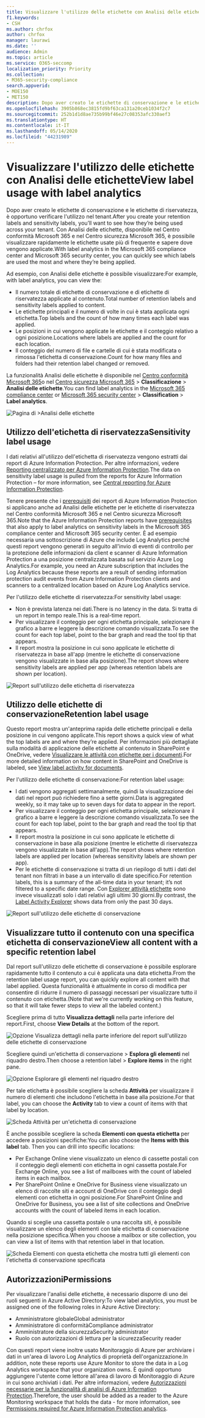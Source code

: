 ```yaml
---
title: Visualizzare l'utilizzo delle etichette con Analisi delle etichette
f1.keywords:
- CSH
ms.author: chrfox
author: chrfox
manager: laurawi
ms.date: ''
audience: Admin
ms.topic: article
ms.service: O365-seccomp
localization_priority: Priority
ms.collection:
- M365-security-compliance
search.appverid:
- MOE150
- MET150
description: Dopo aver creato le etichette di conservazione e le etichette di riservatezza, è opportuno verificare l'utilizzo nel tenant. Con Analisi delle etichette, disponibile nel Centro conformità Microsoft 365 e nel Centro sicurezza Microsoft 365, è possibile visualizzare rapidamente le etichette usate più di frequente e sapere dove vengono applicate.
ms.openlocfilehash: 3905b868ec3815fd9bf63ca131a20ceb1034f2c7
ms.sourcegitcommit: 252b1d1d8ae735b99bf46e27c08353afc330aef3
ms.translationtype: HT
ms.contentlocale: it-IT
ms.lasthandoff: 05/14/2020
ms.locfileid: "44231989"
---
```

# <a name="view-label-usage-with-label-analytics"></a><span data-ttu-id="78be4-104">Visualizzare l'utilizzo delle etichette con Analisi delle etichette</span><span class="sxs-lookup"><span data-stu-id="78be4-104">View label usage with label analytics</span></span>

<span data-ttu-id="78be4-105">Dopo aver creato le etichette di conservazione e le etichette di riservatezza, è opportuno verificare l'utilizzo nel tenant.</span><span class="sxs-lookup"><span data-stu-id="78be4-105">After you create your retention labels and sensitivity labels, you’ll want to see how they’re being used across your tenant.</span></span> <span data-ttu-id="78be4-106">Con Analisi delle etichette, disponibile nel Centro conformità Microsoft 365 e nel Centro sicurezza Microsoft 365, è possibile visualizzare rapidamente le etichette usate più di frequente e sapere dove vengono applicate.</span><span class="sxs-lookup"><span data-stu-id="78be4-106">With label analytics in the Microsoft 365 compliance center and Microsoft 365 security center, you can quickly see which labels are used the most and where they’re being applied.</span></span>

<span data-ttu-id="78be4-107">Ad esempio, con Analisi delle etichette è possibile visualizzare:</span><span class="sxs-lookup"><span data-stu-id="78be4-107">For example, with label analytics, you can view the:</span></span>

- <span data-ttu-id="78be4-108">Il numero totale di etichette di conservazione e di etichette di riservatezza applicate al contenuto.</span><span class="sxs-lookup"><span data-stu-id="78be4-108">Total number of retention labels and sensitivity labels applied to content.</span></span>
- <span data-ttu-id="78be4-109">Le etichette principali e il numero di volte in cui è stata applicata ogni etichetta.</span><span class="sxs-lookup"><span data-stu-id="78be4-109">Top labels and the count of how many times each label was applied.</span></span>
- <span data-ttu-id="78be4-110">Le posizioni in cui vengono applicate le etichette e il conteggio relativo a ogni posizione.</span><span class="sxs-lookup"><span data-stu-id="78be4-110">Locations where labels are applied and the count for each location.</span></span>
- <span data-ttu-id="78be4-111">Il conteggio del numero di file e cartelle di cui è stata modificata o rimossa l'etichetta di conservazione.</span><span class="sxs-lookup"><span data-stu-id="78be4-111">Count for how many files and folders had their retention label changed or removed.</span></span>

<span data-ttu-id="78be4-112">La funzionalità Analisi delle etichette è disponibile nel [Centro conformità Microsoft 365](https://compliance.microsoft.com/labelanalytics)o nel [Centro sicurezza Microsoft 365](https://security.microsoft.com/labelanalytics) > **Classificazione** > **Analisi delle etichette**.</span><span class="sxs-lookup"><span data-stu-id="78be4-112">You can find label analytics in the [Microsoft 365 compliance center](https://compliance.microsoft.com/labelanalytics) or [Microsoft 365 security center](https://security.microsoft.com/labelanalytics) > **Classification** > **Label analytics**.</span></span>

![Pagina di >Analisi delle etichette](../media/label-analytics-page.png)

## <a name="sensitivity-label-usage"></a><span data-ttu-id="78be4-114">Utilizzo dell'etichetta di riservatezza</span><span class="sxs-lookup"><span data-stu-id="78be4-114">Sensitivity label usage</span></span>

<span data-ttu-id="78be4-115">I dati relativi all'utilizzo dell'etichetta di riservatezza vengono estratti dai report di Azure Information Protection. Per altre informazioni, vedere [Reporting centralizzato per Azure Information Protection](https://docs.microsoft.com/azure/information-protection/reports-aip).</span><span class="sxs-lookup"><span data-stu-id="78be4-115">The data on sensitivity label usage is pulled from the reports for Azure Information Protection – for more information, see [Central reporting for Azure Information Protection](https://docs.microsoft.com/azure/information-protection/reports-aip).</span></span>

<span data-ttu-id="78be4-116">Tenere presente che i [prerequisiti](/azure/information-protection/reports-aip#prerequisites) dei report di Azure Information Protection si applicano anche ad Analisi delle etichette per le etichette di riservatezza nel Centro conformità Microsoft 365 e nel Centro sicurezza Microsoft 365.</span><span class="sxs-lookup"><span data-stu-id="78be4-116">Note that the Azure Information Protection reports have [prerequisites](/azure/information-protection/reports-aip#prerequisites) that also apply to label analytics on sensitivity labels in the Microsoft 365 compliance center and Microsoft 365 security center.</span></span> <span data-ttu-id="78be4-117">È ad esempio necessaria una sottoscrizione di Azure che include Log Analytics perché questi report vengono generati in seguito all'invio di eventi di controllo per la protezione delle informazioni da client e scanner di Azure Information Protection a una posizione centralizzata basata sul servizio Azure Log Analytics.</span><span class="sxs-lookup"><span data-stu-id="78be4-117">For example, you need an Azure subscription that includes the Log Analytics because these reports are a result of sending information protection audit events from Azure Information Protection clients and scanners to a centralized location based on Azure Log Analytics service.</span></span>

<span data-ttu-id="78be4-118">Per l'utilizzo delle etichette di riservatezza:</span><span class="sxs-lookup"><span data-stu-id="78be4-118">For sensitivity label usage:</span></span>

- <span data-ttu-id="78be4-119">Non è prevista latenza nei dati.</span><span class="sxs-lookup"><span data-stu-id="78be4-119">There is no latency in the data.</span></span> <span data-ttu-id="78be4-120">Si tratta di un report in tempo reale.</span><span class="sxs-lookup"><span data-stu-id="78be4-120">This is a real-time report.</span></span>
- <span data-ttu-id="78be4-121">Per visualizzare il conteggio per ogni etichetta principale, selezionare il grafico a barre e leggere la descrizione comando visualizzata.</span><span class="sxs-lookup"><span data-stu-id="78be4-121">To see the count for each top label, point to the bar graph and read the tool tip that appears.</span></span>
- <span data-ttu-id="78be4-122">Il report mostra la posizione in cui sono applicate le etichette di riservatezza in base all'app (mentre le etichette di conservazione vengono visualizzate in base alla posizione).</span><span class="sxs-lookup"><span data-stu-id="78be4-122">The report shows where sensitivity labels are applied per app (whereas retention labels are shown per location).</span></span>

![Report sull'utilizzo delle etichetta di riservatezza](../media/sensitivity-label-usage-report.png)

## <a name="retention-label-usage"></a><span data-ttu-id="78be4-124">Utilizzo delle etichette di conservazione</span><span class="sxs-lookup"><span data-stu-id="78be4-124">Retention label usage</span></span>

<span data-ttu-id="78be4-125">Questo report mostra un'anteprima rapida delle etichette principali e della posizione in cui vengono applicate.</span><span class="sxs-lookup"><span data-stu-id="78be4-125">This report shows a quick view of what the top labels are and where they’re applied.</span></span> <span data-ttu-id="78be4-126">Per informazioni più dettagliate sulla modalità di applicazione delle etichette al contenuto in SharePoint e OneDrive, vedere [Visualizzare le attività con etichette per i documenti](view-label-activity-for-documents.md).</span><span class="sxs-lookup"><span data-stu-id="78be4-126">For more detailed information on how content in SharePoint and OneDrive is labeled, see [View label activity for documents](view-label-activity-for-documents.md).</span></span>

<span data-ttu-id="78be4-127">Per l'utilizzo delle etichette di conservazione:</span><span class="sxs-lookup"><span data-stu-id="78be4-127">For retention label usage:</span></span>

- <span data-ttu-id="78be4-128">I dati vengono aggregati settimanalmente, quindi la visualizzazione dei dati nel report può richiedere fino a sette giorni.</span><span class="sxs-lookup"><span data-stu-id="78be4-128">Data is aggregated weekly, so it may take up to seven days for data to appear in the report.</span></span>
- <span data-ttu-id="78be4-129">Per visualizzare il conteggio per ogni etichetta principale, selezionare il grafico a barre e leggere la descrizione comando visualizzata.</span><span class="sxs-lookup"><span data-stu-id="78be4-129">To see the count for each top label, point to the bar graph and read the tool tip that appears.</span></span>
- <span data-ttu-id="78be4-130">Il report mostra la posizione in cui sono applicate le etichette di conservazione in base alla posizione (mentre le etichette di riservatezza vengono visualizzate in base all'app).</span><span class="sxs-lookup"><span data-stu-id="78be4-130">The report shows where retention labels are applied per location (whereas sensitivity labels are shown per app).</span></span>
- <span data-ttu-id="78be4-131">Per le etichette di conservazione si tratta di un riepilogo di tutti i dati del tenant non filtrati in base a un intervallo di date specifico.</span><span class="sxs-lookup"><span data-stu-id="78be4-131">For retention labels, this is a summary of the all-time data in your tenant; it’s not filtered to a specific date range.</span></span> <span data-ttu-id="78be4-132">Con [Explorer attività etichette](view-label-activity-for-documents.md) sono invece visualizzati solo i dati relativi agli ultimi 30 giorni.</span><span class="sxs-lookup"><span data-stu-id="78be4-132">By contrast, the [Label Activity Explorer](view-label-activity-for-documents.md) shows data from only the past 30 days.</span></span>

![Report sull'utilizzo delle etichette di conservazione](../media/retention-label-usage-report.png)

## <a name="view-all-content-with-a-specific-retention-label"></a><span data-ttu-id="78be4-134">Visualizzare tutto il contenuto con una specifica etichetta di conservazione</span><span class="sxs-lookup"><span data-stu-id="78be4-134">View all content with a specific retention label</span></span>

<span data-ttu-id="78be4-135">Dal report sull'utilizzo delle etichette di conservazione è possibile esplorare rapidamente tutto il contenuto a cui è applicata una data etichetta.</span><span class="sxs-lookup"><span data-stu-id="78be4-135">From the retention label usage report, you can quickly explore all content with that label applied.</span></span> <span data-ttu-id="78be4-136">Questa funzionalità è attualmente in corso di modifica per consentire di ridurre il numero di passaggi necessari per visualizzare tutto il contenuto con etichetta.</span><span class="sxs-lookup"><span data-stu-id="78be4-136">(Note that we're currently working on this feature, so that it will take fewer steps to view all the labeled content.)</span></span>

<span data-ttu-id="78be4-137">Scegliere prima di tutto **Visualizza dettagli** nella parte inferiore del report.</span><span class="sxs-lookup"><span data-stu-id="78be4-137">First, choose **View Details** at the bottom of the report.</span></span>

![Opzione Visualizza dettagli nella parte inferiore del report sull'utilizzo delle etichette di conservazione](../media/retention-label-usage-view-details.png)

<span data-ttu-id="78be4-139">Scegliere quindi un'etichetta di conservazione > **Esplora gli elementi** nel riquadro destro.</span><span class="sxs-lookup"><span data-stu-id="78be4-139">Then choose a retention label > **Explore items** in the right pane.</span></span>

![Opzione Esplorare gli elementi nel riquadro destro](../media/retention-label-usage-explore-items.png)

<span data-ttu-id="78be4-141">Per tale etichetta è possibile scegliere la scheda **Attività** per visualizzare il numero di elementi che includono l'etichetta in base alla posizione.</span><span class="sxs-lookup"><span data-stu-id="78be4-141">For that label, you can choose the **Activity** tab to view a count of items with that label by location.</span></span>

![Scheda Attività per un'etichetta di conservazione](../media/retention-label-usage-activity-tab.png)

<span data-ttu-id="78be4-143">È anche possibile scegliere la scheda **Elementi con questa etichetta** per accedere a posizioni specifiche:</span><span class="sxs-lookup"><span data-stu-id="78be4-143">You can also choose the **Items with this label** tab. Then you can drill into specific locations:</span></span>

- <span data-ttu-id="78be4-144">Per Exchange Online viene visualizzato un elenco di cassette postali con il conteggio degli elementi con etichetta in ogni cassetta postale.</span><span class="sxs-lookup"><span data-stu-id="78be4-144">For Exchange Online, you see a list of mailboxes with the count of labeled items in each mailbox.</span></span>
- <span data-ttu-id="78be4-145">Per SharePoint Online e OneDrive for Business viene visualizzato un elenco di raccolte siti e account di OneDrive con il conteggio degli elementi con etichetta in ogni posizione.</span><span class="sxs-lookup"><span data-stu-id="78be4-145">For SharePoint Online and OneDrive for Business, you see a list of site collections and OneDrive accounts with the count of labeled items in each location.</span></span>

<span data-ttu-id="78be4-146">Quando si sceglie una cassetta postale o una raccolta siti, è possibile visualizzare un elenco degli elementi con tale etichetta di conservazione nella posizione specifica.</span><span class="sxs-lookup"><span data-stu-id="78be4-146">When you choose a mailbox or site collection, you can view a list of items with that retention label in that location.</span></span>

![Scheda Elementi con questa etichetta che mostra tutti gli elementi con l'etichetta di conservazione specificata](../media/retention-label-usage-content-explorer.png)

## <a name="permissions"></a><span data-ttu-id="78be4-148">Autorizzazioni</span><span class="sxs-lookup"><span data-stu-id="78be4-148">Permissions</span></span>

<span data-ttu-id="78be4-149">Per visualizzare l'analisi delle etichette, è necessario disporre di uno dei ruoli seguenti in Azure Active Directory:</span><span class="sxs-lookup"><span data-stu-id="78be4-149">To view label analytics, you must be assigned one of the following roles in Azure Active Directory:</span></span>

- <span data-ttu-id="78be4-150">Amministratore globale</span><span class="sxs-lookup"><span data-stu-id="78be4-150">Global administrator</span></span>
- <span data-ttu-id="78be4-151">Amministratore di conformità</span><span class="sxs-lookup"><span data-stu-id="78be4-151">Compliance administrator</span></span>
- <span data-ttu-id="78be4-152">Amministratore della sicurezza</span><span class="sxs-lookup"><span data-stu-id="78be4-152">Security administrator</span></span>
- <span data-ttu-id="78be4-153">Ruolo con autorizzazioni di lettura per la sicurezza</span><span class="sxs-lookup"><span data-stu-id="78be4-153">Security reader</span></span>

<span data-ttu-id="78be4-154">Con questi report viene inoltre usato Monitoraggio di Azure per archiviare i dati in un'area di lavoro Log Analytics di proprietà dell'organizzazione.</span><span class="sxs-lookup"><span data-stu-id="78be4-154">In addition, note these reports use Azure Monitor to store the data in a Log Analytics workspace that your organization owns.</span></span> <span data-ttu-id="78be4-155">È quindi opportuno aggiungere l'utente come lettore all'area di lavoro di Monitoraggio di Azure in cui sono archiviati i dati. Per altre informazioni, vedere [Autorizzazioni necessarie per la funzionalità di analisi di Azure Information Protection](https://docs.microsoft.com/azure/information-protection/reports-aip#permissions-required-for-azure-information-protection-analytics).</span><span class="sxs-lookup"><span data-stu-id="78be4-155">Therefore, the user should be added as a reader to the Azure Monitoring workspace that holds the data - for more information, see [Permissions required for Azure Information Protection analytics](https://docs.microsoft.com/azure/information-protection/reports-aip#permissions-required-for-azure-information-protection-analytics).</span></span>

